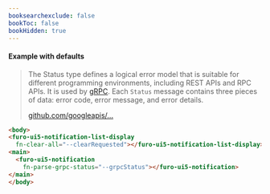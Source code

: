 ```yaml
---
booksearchexclude: false 
bookToc: false 
bookHidden: true
---
```


#### Example with defaults

<script type="module" src="/init.js"></script>
<furo-demo-snippet>
<template>
<furo-vertical-flex>
<div>
<furo-ui5-button @-click="--showStatusClicked" design="Emphasized">show google rpc status messages</furo-ui5-button>
<furo-ui5-button @-click="--clearRequested">clear messages</furo-ui5-button> 
</div>
<div flex scroll>
<furo-ui5-notification-list-display
  fn-clear-all="--clearRequested"></furo-ui5-notification-list-display>
  <furo-ui5-notification fn-parse-grpc-status="--grpcStatus"></furo-ui5-notification>
</div>
</furo-vertical-flex>
<furo-fetch-json
  fn-fetch="--showStatusClicked"
  src="/notification/grpc.json"
  @-data="--grpcStatus"
></furo-fetch-json>
</template>
</furo-demo-snippet>


> The Status type defines a logical error model that is suitable for different programming environments, including REST APIs and RPC APIs. It is used by [gRPC](https://github.com/grpc). Each `Status` message contains three pieces of data: error code, error message, and error details.</p>
<a href="https://github.com/googleapis/googleapis/blob/master/google/rpc/status.proto">github.com/googleapis/...</a>

```html
<body>
<furo-ui5-notification-list-display
  fn-clear-all="--clearRequested"></furo-ui5-notification-list-display>
<main>
  <furo-ui5-notification
    fn-parse-grpc-status="--grpcStatus"></furo-ui5-notification>
</main>
</body>
```
